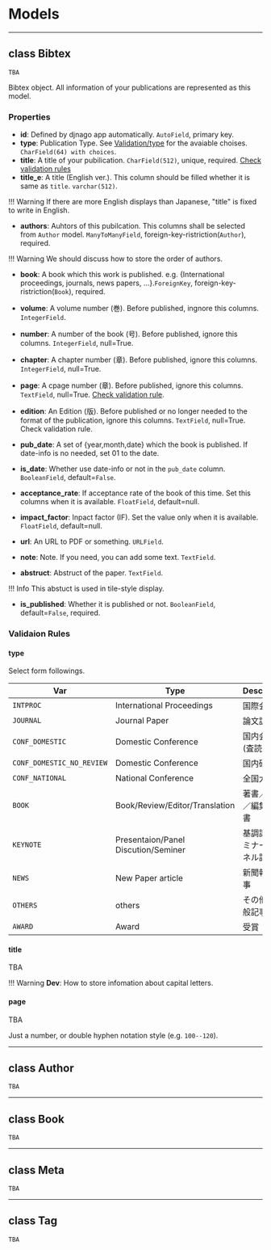 # Models

-----------
## class **Bibtex**
```
TBA
```

Bibtex object. All information of your publications are represented as this model.

### Properties
+ **id**: Defined by djnago app automatically. `AutoField`, primary key.
+ **type**: Publication Type. See [Validation/type](#type) for the avaiable choises. `CharField(64) with choices`.
+ **title**: A title of your pubilication. `CharField(512)`, unique, required. [Check validation rules](#title)
+ **title_e**: A title (English ver.). This column should be filled whether it is same as `title`. `varchar(512)`.

!!! Warning
	If there are more English displays than Japanese, "title" is fixed to write in English.
	
+ **authors**: Auhtors of this pubilcation. This columns shall be selected from `Author` model. `ManyToManyField`, foreign-key-ristriction(`Author`), required.

!!! Warning
	We should discuss how to store the order of authors.

+ **book**: A book which this work is published. e.g. {International proceedings, journals, news papers, ...}.`ForeignKey`, foreign-key-ristriction(`Book`), required.

+ **volume**: A volume number (巻). Before published, ingnore this columns. `IntegerField`.
+ **number**: A number of the book (号). Before published, ignore this columns. `IntegerField`, null=True.
+ **chapter**: A chapter number (章). Before published, ignore this columns. `IntegerField`, null=True.
+ **page**: A cpage number (章). Before published, ignore this columns. `TextField`, null=True. [Check validation rule](#page).
+ **edition**: An Edition (版).  Before published or no longer needed to the format of the publication, ignore this columns. `TextField`, null=True. Check validation rule.
+ **pub_date**: A set of {year,month,date} which the book is published. If date-info is no needed, set 01 to the date.
+ **is_date**: Whether use date-info or not in the `pub_date` column. `BooleanField`, default=`False`.
+ **acceptance_rate**: If acceptance rate of the book of this time. Set this columns when it is available. `FloatField`, default=null.
+ **impact_factor**: Inpact factor (IF). Set the value only when it is available. `FloatField`, default=null.
+ **url**: An URL to PDF or something. `URLField`.
+ **note**: Note. If you need, you can add some text. `TextField`.
+ **abstruct**: Abstruct of the paper. `TextField`. 

!!! Info
	This abstuct is used in tile-style display.

+ **is_published**: Whether it is published or not. `BooleanField`, default=`False`, required.




### Validaion Rules
#### type
Select form followings.

| Var       | Type | Description |
|-----------|------|-------------|
| `INTPROC` | International Proceedings | 国際会議 |
| `JOURNAL` | Journal Paper | 論文誌 |
| `CONF_DOMESTIC` | Domestic Conference  |国内会議 (査読付き) |
| `CONF_DOMESTIC_NO_REVIEW` | Domestic Conference |国内研究会 |
| `CONF_NATIONAL` | National Conference | 全国大会 |
| `BOOK`    | Book/Review/Editor/Translation | 著書／監修／編集／訳書|
| `KEYNOTE` | Presentaion/Panel Discution/Seminer | 基調講演/セミナー・パネル討論等 |
| `NEWS`    | New Paper article | 新聞報道記事 |
| `OTHERS`  | others | その他（一般記事等）|
| `AWARD`   | Award | 受賞 |

#### title
TBA

!!! Warning
	**Dev**: How to store infomation about capital letters.


#### page
TBA

Just a number, or double hyphen notation style (e.g. `100--120`).





-----------
## class **Author**
```
TBA
```


-----------
## class **Book**
```
TBA
```


-----------
## class **Meta**
```
TBA
```

-----------
## class **Tag**
```
TBA
```
